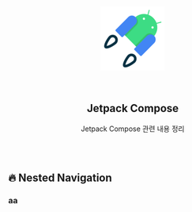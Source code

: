 <div align="center">
  <p>
    <img src="../README.assets/jetpack-hero.png">
  </p>
  <br>
  <h2>Jetpack Compose</h2>
  <p>Jetpack Compose 관련 내용 정리</p>
  <br>
  <br>
</div>




## 🔥 Nested Navigation

### aa
